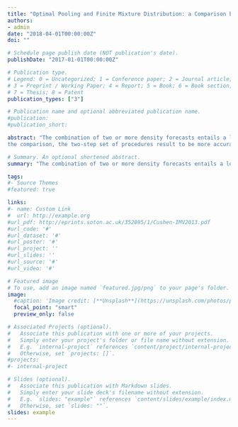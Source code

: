 ```yaml
---
title: "Optimal Pooling and Finite Mixture Distribution: a Comparison between Approaches to Density Forecast Combination"
authors:
- admin
date: "2018-04-01T00:00:00Z"
doi: ""

# Schedule page publish date (NOT publication's date).
publishDate: "2017-01-01T00:00:00Z"

# Publication type.
# Legend: 0 = Uncategorized; 1 = Conference paper; 2 = Journal article;
# 3 = Preprint / Working Paper; 4 = Report; 5 = Book; 6 = Book section;
# 7 = Thesis; 8 = Patent
publication_types: ["3"]

# Publication name and optional abbreviated publication name.
#publication: 
#publication_short:

abstract: "The combination of two or more density forecasts entails a long tradition the statistics and forecasting literature. However, little attention in econometrics has been given to the finite mixture distribution as a statistical model for combining density forecasts. Combination procedures based on a mixture density distribution are able to account for parameter uncertainty in addition to weights uncertainty, which are features normally not considered in the traditional two-step approaches. The aim of this paper is to compare the one-step mixture approach with a more traditional two step approach for combining density forecasts. The comparison has been achieved with several Monte Carlo simulations and applications. From
the comparison, the two-step set of procedures result to be more accurate in combining density forecasts when the sample size is small, the individual models are nonnested or when the number of forecasts to combine is high. The one-step is more accurate in combing density forecasts when the sample size is big enough, the individual models are nested, when data presents breaks or when the number of forecasts to combine is low."

# Summary. An optional shortened abstract.
summary: "The combination of two or more density forecasts entails a long tradition the statistics and forecasting literature. However, little attention in econometrics has been given to the finite mixture distribution as a statistical model for combining density forecasts. Combination procedures based on a mixture density distribution are able to account for parameter uncertainty in addition to weights uncertainty, which are features normally not considered in the traditional two-step approaches. The paper proposes a comparison between combination approaches for density forecasting."

tags:
#- Source Themes
#featured: true

links:
#- name: Custom Link
#  url: http://example.org
#url_pdf: http://eprints.soton.ac.uk/352095/1/Cushen-IMV2013.pdf
#url_code: '#'
#url_dataset: '#'
#url_poster: '#'
#url_project: ''
#url_slides: ''
#url_source: '#'
#url_video: '#'

# Featured image
# To use, add an image named `featured.jpg/png` to your page's folder. 
image:
  #caption: 'Image credit: [**Unsplash**](https://unsplash.com/photos/pLCdAaMFLTE)'
  focal_point: "smart"
  preview_only: false

# Associated Projects (optional).
#   Associate this publication with one or more of your projects.
#   Simply enter your project's folder or file name without extension.
#   E.g. `internal-project` references `content/project/internal-project/index.md`.
#   Otherwise, set `projects: []`.
#projects:
#- internal-project

# Slides (optional).
#   Associate this publication with Markdown slides.
#   Simply enter your slide deck's filename without extension.
#   E.g. `slides: "example"` references `content/slides/example/index.md`.
#   Otherwise, set `slides: ""`.
slides: example
---
```




